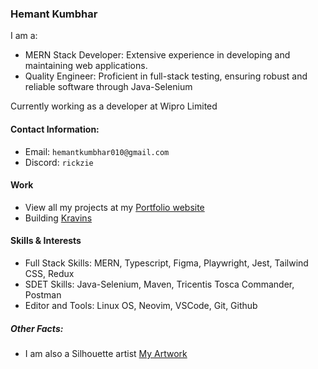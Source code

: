 ### Hemant Kumbhar

I am a:
- MERN Stack Developer: Extensive experience in developing and maintaining web applications.
- Quality Engineer: Proficient in full-stack testing, ensuring robust and reliable software through Java-Selenium

Currently working as a developer at Wipro Limited




#### Contact Information:
- Email: `hemantkumbhar010@gmail.com`
- Discord: `rickzie`

#### Work
- View all my projects at my [Portfolio website](https://hemantkumbhar.com)
- Building [Kravins](https://kravins.site)

#### Skills & Interests
- Full Stack Skills: MERN, Typescript, Figma, Playwright, Jest, Tailwind CSS, Redux
- SDET Skills: Java-Selenium, Maven, Tricentis Tosca Commander, Postman
- Editor and Tools: Linux OS, Neovim, VSCode, Git, Github


##### Other Facts:
- I am also a Silhouette artist [My Artwork](https://www.instagram.com/lone_shadows/)


        
